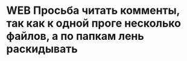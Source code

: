 # WEB Просьба читать комменты, так как к одной проге несколько файлов, а по папкам лень раскидывать
